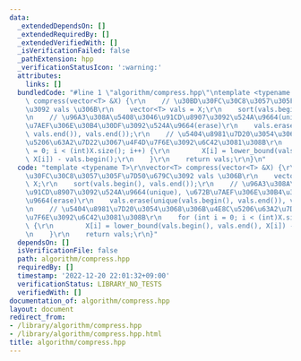 ```yaml
---
data:
  _extendedDependsOn: []
  _extendedRequiredBy: []
  _extendedVerifiedWith: []
  _isVerificationFailed: false
  _pathExtension: hpp
  _verificationStatusIcon: ':warning:'
  attributes:
    links: []
  bundledCode: "#line 1 \"algorithm/compress.hpp\"\ntemplate <typename T>\r\nvector<T>\
    \ compress(vector<T> &X) {\r\n    // \u30BD\u30FC\u30C8\u3057\u305F\u7D50\u679C\
    \u3092 vals \u306B\r\n    vector<T> vals = X;\r\n    sort(vals.begin(), vals.end());\r\
    \n    // \u96A3\u308A\u5408\u3046\u91CD\u8907\u3092\u524A\u9664(unique), \u672B\
    \u7AEF\u306E\u30B4\u30DF\u3092\u524A\u9664(erase)\r\n    vals.erase(unique(vals.begin(),\
    \ vals.end()), vals.end());\r\n    // \u5404\u8981\u7D20\u3054\u3068\u306B\u4E8C\
    \u5206\u63A2\u7D22\u3067\u4F4D\u7F6E\u3092\u6C42\u3081\u308B\r\n    for (int i\
    \ = 0; i < (int)X.size(); i++) {\r\n        X[i] = lower_bound(vals.begin(), vals.end(),\
    \ X[i]) - vals.begin();\r\n    }\r\n    return vals;\r\n}\n"
  code: "template <typename T>\r\nvector<T> compress(vector<T> &X) {\r\n    // \u30BD\
    \u30FC\u30C8\u3057\u305F\u7D50\u679C\u3092 vals \u306B\r\n    vector<T> vals =\
    \ X;\r\n    sort(vals.begin(), vals.end());\r\n    // \u96A3\u308A\u5408\u3046\
    \u91CD\u8907\u3092\u524A\u9664(unique), \u672B\u7AEF\u306E\u30B4\u30DF\u3092\u524A\
    \u9664(erase)\r\n    vals.erase(unique(vals.begin(), vals.end()), vals.end());\r\
    \n    // \u5404\u8981\u7D20\u3054\u3068\u306B\u4E8C\u5206\u63A2\u7D22\u3067\u4F4D\
    \u7F6E\u3092\u6C42\u3081\u308B\r\n    for (int i = 0; i < (int)X.size(); i++)\
    \ {\r\n        X[i] = lower_bound(vals.begin(), vals.end(), X[i]) - vals.begin();\r\
    \n    }\r\n    return vals;\r\n}"
  dependsOn: []
  isVerificationFile: false
  path: algorithm/compress.hpp
  requiredBy: []
  timestamp: '2022-12-20 22:01:32+09:00'
  verificationStatus: LIBRARY_NO_TESTS
  verifiedWith: []
documentation_of: algorithm/compress.hpp
layout: document
redirect_from:
- /library/algorithm/compress.hpp
- /library/algorithm/compress.hpp.html
title: algorithm/compress.hpp
---
```


